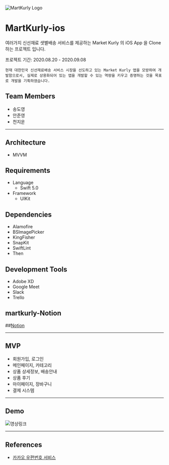 ![MartKurly Logo](https://user-images.githubusercontent.com/41736472/95358644-3d6ced00-0904-11eb-9c25-34fe06d7e0cc.png)

# MartKurly-ios
여러가지 신선재료 샛별배송 서비스를 제공하는 Market Kurly 의 iOS App 을 Clone 하는 프로젝트 입니다.

프로젝트 기간: 2020.08.20 - 2020.09.08

```
현재 대한민국 신선재료배송 서비스 시장을 선도하고 있는 Market Kurly 앱을 모방하여 개발함으로서, 실제로 상용화되어 있는 앱을 개발할 수 있는 역량을 키우고 증명하는 것을 목표로 개발을 기획하였습니다.
```

## Team Members
- 송도영
- 안준영
- 천지운

---
## Architecture
- MVVM

## Requirements
- Language
  - Swift 5.0
- Framework
  - UIKit

## Dependencies
- Alamofire
- BSImagePicker
- KingFisher
- SnapKit
- SwiftLint
- Then

## Development Tools
- Adobe XD
- Google Meet
- Slack
- Trello

## martkurly-Notion
##[Notion](https://www.notion.so/Mart-Kurly-4fbaeae14a874fdd96698f06472137e1)

---

## MVP
- 회원가입, 로그인
- 메인페이지, 카테고리
- 상품 상세정보, 배송안내
- 상품 후기
- 마이페이지, 장바구니
- 결제 시스템

---

## Demo

![영상링크]()

---

## References
- [카카오 우편번호 서비스](http://postcode.map.daum.net/guide)

